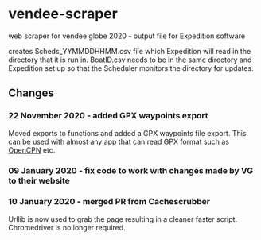 # vendee-scraper
web scraper for vendee globe 2020 - output file for Expedition software

creates Scheds_YYMMDDHHMM.csv file which Expedition will read in the directory that it is run in. BoatID.csv needs to be in the same directory and Expedition set up so that the Scheduler monitors the directory for updates. 
## Changes
### 22 November 2020 - added GPX waypoints export
Moved exports to functions and added a GPX waypoints file export. This can be used with almost any app that can read GPX format such as [OpenCPN](https://github.com/OpenCPN/OpenCPN) etc. 
### 09 January 2020 - fix code to work with changes made by VG to their website
### 10 January 2020 - merged PR from Cachescrubber
Urllib is now used to grab the page resulting in a cleaner faster script. Chromedriver is no longer required.
